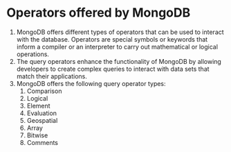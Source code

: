 # Operators offered by MongoDB
1. MongoDB offers different types of operators that can be used to interact with the database. Operators are special symbols or keywords that inform a compiler or an interpreter to carry out mathematical or logical operations.
2. The query operators enhance the functionality of MongoDB by allowing developers to create complex queries to interact with data sets that match their applications. 
3. MongoDB offers the following query operator types:
   1. Comparison
   2. Logical
   3. Element
   4. Evaluation
   5. Geospatial
   6. Array
   7. Bitwise
   8. Comments
